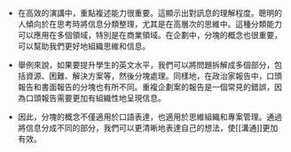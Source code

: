 - 在高效的演講中，重點複述能力很重要。這顯示出對訊息的理解程度。聰明的人傾向於在思考時將信息分類整理，尤其是在高層次的思維中。這種分類能力可以應用在多個領域，特別是在商業領域。在企劃中，分塊的概念也很重要，可以幫助我們更好地組織思維和信息。

- 舉例來說，如果要提升學生的英文水平，我們可以將問題拆解成多個部分，包括資源、困難、解決方案等，然後分塊處理。同樣地，在政治家報告中，口頭報告和書面報告的分塊也有所不同。重複企劃案的報告是一個常見的錯誤，因為口頭報告需要更加有組織性地呈現信息。

- 因此，分塊的概念不僅適用於口語表達，也適用於思維組織和專案管理。通過將信息分成不同的部分，我們可以更清晰地表達自己的想法，使[[溝通]]更加有效。